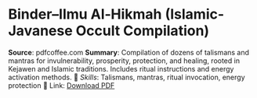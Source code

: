 # Binder–Ilmu Al‑Hikmah (Islamic-Javanese Occult Compilation)
**Source**: pdfcoffee.com
**Summary**: Compilation of dozens of talismans and mantras for invulnerability, prosperity, protection, and healing, rooted in Kejawen and Islamic traditions. Includes ritual instructions and energy activation methods.
📎 *Skills*: Talismans, mantras, ritual invocation, energy protection
🔗 Link: [Download PDF](https://pdfcoffee.com/search?q=Ilmu+Al-Hikmah)
